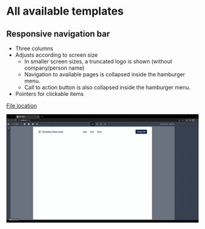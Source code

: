 # All available templates

## Responsive navigation bar
- Three columns
- Adjusts according to screen size
    - In smaller screen sizes, a truncated logo is shown (without company/person name)
    - Navigation to available pages is collapsed inside the hamburger menu. 
    - Call to action button is also collapsed inside the hamburger menu. 
- Pointers for clickable items

[File location](templates/basics/responsive_navigation_bar.json)

![Preview](/static/responsive_navbar.gif)